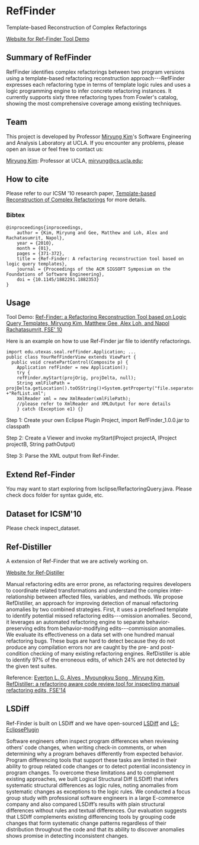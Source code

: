 # RefFinder
Template-based Reconstruction of Complex Refactorings

[Website for Ref-Finder Tool Demo](https://sites.google.com/site/reffindertool/)

## Summary of RefFinder
RefFinder  identifies complex refactorings between two program versions using a template-based refactoring reconstruction approach---RefFinder expresses each refactoring type in terms of template logic rules and uses a logic programming engine to infer concrete refactoring instances. It currently supports sixty three refactoring types from Fowler's catalog, showing the most comprehensive coverage among existing techniques.

## Team
This project is developed by Professor [Miryung Kim](http://web.cs.ucla.edu/~miryung/)'s Software Engineering and Analysis Laboratory at UCLA. 
If you encounter any problems, please open an issue or feel free to contact us:

[Miryung Kim](http://web.cs.ucla.edu/~miryung/): Professor at UCLA, miryung@cs.ucla.edu;

## How to cite
Please refer to our ICSM '10 research paper, [Template-based Reconstruction of Complex Refactorings](http://web.cs.ucla.edu/~miryung/Publications/icsm10-reffinder.pdf) for more details.
### Bibtex  
```
@inproceedings{inproceedings,
	author = {Kim, Miryung and Gee, Matthew and Loh, Alex and Rachatasumrit, Napol},
	year = {2010},
	month = {01},
	pages = {371-372},
	title = {Ref-Finder: A refactoring reconstruction tool based on logic query templates},
	journal = {Proceedings of the ACM SIGSOFT Symposium on the Foundations of Software Engineering},
	doi = {10.1145/1882291.1882353}
}
```

## Usage
Tool Demo: [Ref-Finder: a Refactoring Reconstruction Tool based on Logic Query Templates, Miryung Kim, Matthew Gee, Alex Loh, and Napol Rachatasumrit, FSE' 10](http://web.cs.ucla.edu/~miryung/Publications/fse10-reffindertool.pdf)

Here is an example on how to use Ref-Finder jar file to identify refactorings. 

```
import edu.utexas.seal.reffinder.Application; ...
public class YourRefFinderView extends ViewPart {
  public void createPartControl(Composite p) {
    Application refFinder = new Application();
    try {
	refFinder.myStart(projOrig, projDelta, null);
	String xmlFilePath = projDelta.getLocation().toOSString()+System.getProperty("file.separator") +"RefList.xml";
	XmlReader xml = new XmlReader(xmlFilePath);
	//please refer to XmlReader and XMLOutput for more details
    } catch (Exception e1) {}
```


Step 1: Create your own Eclipse Plugin Project, import RefFinder_1.0.0.jar to classpath

Step 2: Create a Viewer and invoke myStart(IProject projectA, IProject projectB, String pathOutput)

Step 3: Parse the XML output from Ref-Finder.

## Extend Ref-Finder

You may want to start exploring from lsclipse/RefactoringQuery.java. Please check docs folder for syntax guide, etc.

## Dataset for ICSM'10

Please check inspect_dataset.

## Ref-Distiller
A extension of Ref-Finder that we are actively working on.

[Website for Ref-Distiller](https://sites.google.com/site/refdistiller/)

Manual refactoring edits are error prone, as refactoring requires developers to coordinate related transformations and understand the complex inter-relationship between affected files, variables, and methods. We propose RefDistiller, an approach for improving detection of manual refactoring anomalies by two combined strategies. First, it uses a predefined template to identify potential missed refactoring edits---omission anomalies. Second, it leverages an automated refactoring engine to separate behavior-preserving edits from behavior-modifying edits---commission anomalies. We evaluate its effectiveness on a data set with one hundred manual refactoring bugs. These bugs are hard to detect because they do not produce any compilation errors nor are caught by the pre- and post-condition checking of many existing refactoring engines. RefDistiller is able to identify 97% of the erroneous edits, of which 24% are not detected by the given test suites. 

Reference:
[Everton L. G. Alves , Myoungkyu Song , Miryung Kim, RefDistiller: a refactoring aware code review tool for inspecting manual refactoring edits, FSE'14](http://dl.acm.org/citation.cfm?id=2661674&CFID=717088503&CFTOKEN=96750876)

## LSDiff

Ref-Finder is built on LSDiff and we have open-sourced [LSDiff](https://github.com/SEAL-UCLA/lsdiff) and [LS-EclipsePlugin](https://github.com/SEAL-UCLA/ls-eclipse.git)

Software engineers often inspect program differences when reviewing others’ code changes, when writing check-in comments, or when determining why a program behaves differently from expected behavior. Program differencing tools that support these tasks are limited in their ability to group related code changes or to detect potential inconsistency in program changes. To overcome these limitations and to complement existing approaches, we built Logical Structural Diff (LSDiff) that infers systematic structural differences as logic rules, noting anomalies from systematic changes as exceptions to the logic rules. We conducted a focus group study with professional software engineers in a large E-commerce company and also compared LSDiff’s results with plain structural differences without rules and textual differences. Our evaluation suggests that LSDiff complements existing differencing tools by grouping code changes that form systematic change patterns regardless of their distribution throughout the code and that its ability to discover anomalies shows promise in detecting inconsistent changes.
